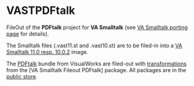 # VASTPDFtalk
FileOut of the **PDFtalk** project for **VA Smalltalk** (see [VA Smalltalk porting page](https://wiki.pdftalk.de/doku.php?id=vastport) for details).

The Smalltalk files (.vast11.st and .vast10.st) are to be filed-in into a [VA Smalltalk 11.0 resp. 10.0.2](https://www.instantiations.com/vast-platform/) image.

The [PDFtalk](https://wiki.pdftalk.de/doku.php?id=start) bundle from VisualWorks are filed-out with [transformations](https://wiki.pdftalk.de/doku.php?id=smalltalktransform) from the [VA Smalltalk Fileout PDFtalk] package. All packages are in the [public store](https://wiki.pdftalk.de/doku.php?id=storeaccess).
